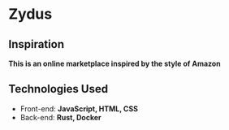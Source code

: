 # Zydus

## Inspiration
**This is an online marketplace inspired by the style of Amazon**

## Technologies Used
- Front-end: **JavaScript, HTML, CSS**
- Back-end: **Rust, Docker**